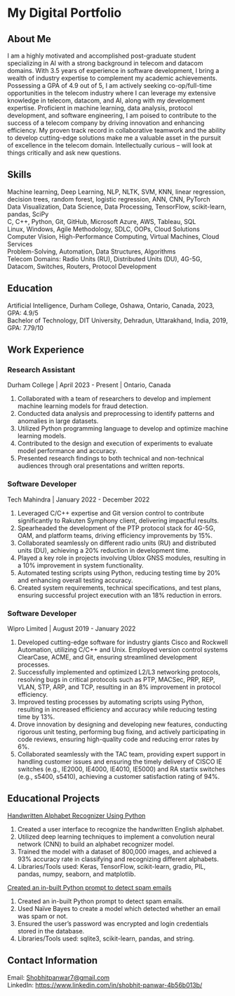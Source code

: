 # My Digital Portfolio

## About Me
I am a highly motivated and accomplished post-graduate student specializing in AI with a strong background in telecom and datacom domains. With 3.5 years of experience in software development, I bring a wealth of industry expertise to complement my academic achievements. Possessing a GPA of 4.9 out of 5, I am actively seeking co-op/full-time opportunities in the telecom industry where I can leverage my extensive knowledge in telecom, datacom, and AI, along with my development expertise. Proficient in machine learning, data analysis, protocol development, and software engineering, I am poised to contribute to the success of a telecom company by driving innovation and enhancing efficiency. My proven track record in collaborative teamwork and the ability to develop cutting-edge solutions make me a valuable asset in the pursuit of excellence in the telecom domain. Intellectually curious – will look at things critically and ask new questions.

## Skills
Machine learning, Deep Learning, NLP, NLTK, SVM, KNN, linear regression, decision trees, random forest, logistic regression, ANN, CNN, PyTorch <br>
Data Visualization, Data Science, Data Processing, TensorFlow, scikit-learn, pandas, SciPy <br>
C, C++, Python, Git, GitHub, Microsoft Azure, AWS, Tableau, SQL <br>
Linux, Windows, Agile Methodology, SDLC, OOPs, Cloud Solutions <br>
Computer Vision, High-Performance Computing, Virtual Machines, Cloud Services <br>
Problem-Solving, Automation, Data Structures, Algorithms <br>
Telecom Domains: Radio Units (RU), Distributed Units (DU), 4G-5G, Datacom, Switches, Routers, Protocol Development

## Education
Artificial Intelligence, Durham College, Oshawa, Ontario, Canada, 2023, GPA: 4.9/5 <br>
Bachelor of Technology, DIT University, Dehradun, Uttarakhand, India, 2019, GPA: 7.79/10

## Work Experience
### Research Assistant
Durham College | April 2023 - Present | Ontario, Canada <br>

1. Collaborated with a team of researchers to develop and implement machine learning models for fraud detection. <br>
2. Conducted data analysis and preprocessing to identify patterns and anomalies in large datasets. <br>
3. Utilized Python programming language to develop and optimize machine learning models. <br>
4. Contributed to the design and execution of experiments to evaluate model performance and accuracy. <br>
5. Presented research findings to both technical and non-technical audiences through oral presentations and written reports. <br>

### Software Developer
Tech Mahindra | January 2022 - December 2022 <br>

1. Leveraged C/C++ expertise and Git version control to contribute significantly to Rakuten Symphony client, delivering impactful results. <br>
2. Spearheaded the development of the PTP protocol stack for 4G-5G, OAM, and platform teams, driving efficiency improvements by 15%. <br>
3. Collaborated seamlessly on different radio units (RU) and distributed units (DU), achieving a 20% reduction in development time. <br>
4. Played a key role in projects involving Ublox GNSS modules, resulting in a 10% improvement in system functionality. <br>
5. Automated testing scripts using Python, reducing testing time by 20% and enhancing overall testing accuracy. <br>
6. Created system requirements, technical specifications, and test plans, ensuring successful project execution with an 18% reduction in errors. <br>

### Software Developer
Wipro Limited | August 2019 - January 2022 <br>

1. Developed cutting-edge software for industry giants Cisco and Rockwell Automation, utilizing C/C++ and Unix. Employed version control systems ClearCase, ACME, and Git, ensuring streamlined development processes. <br>
2. Successfully implemented and optimized L2/L3 networking protocols, resolving bugs in critical protocols such as PTP, MACSec, PRP, REP, VLAN, STP, ARP, and TCP, resulting in an 8% improvement in protocol efficiency. <br>
3. Improved testing processes by automating scripts using Python, resulting in increased efficiency and accuracy while reducing testing time by 13%. <br>
4. Drove innovation by designing and developing new features, conducting rigorous unit testing, performing bug fixing, and actively participating in code reviews, ensuring high-quality code and reducing error rates by 6%. <br>
5. Collaborated seamlessly with the TAC team, providing expert support in handling customer issues and ensuring the timely delivery of CISCO IE switches (e.g., IE2000, IE4000, IE4010, IE5000) and RA startix switches (e.g., s5400, s5410), achieving a customer satisfaction rating of 94%. <br>

## Educational Projects
[Handwritten Alphabet Recognizer Using Python](https://github.com/ShobhitPanwar/Machine-learning/blob/main/Alphabet%20Recognition%20with%20CNN%20(2)%202.ipynb)

1. Created a user interface to recognize the handwritten English alphabet. <br>
2. Utilized deep learning techniques to implement a convolution neural network (CNN) to build an alphabet recognizer model. <br>
3. Trained the model with a dataset of 800,000 images, and achieved a 93% accuracy rate in classifying and recognizing different alphabets. <br>
4. Libraries/Tools used: Keras, TensorFlow, scikit-learn, gradio, PIL, pandas, numpy, seaborn, and matplotlib. <br>

[Created an in-built Python prompt to detect spam emails](https://github.com/ShobhitPanwar/Machine-learning/blob/main/Email_program.ipynb)

1. Created an in-built Python prompt to detect spam emails. <br>
2. Used Naïve Bayes to create a model which detected whether an email was spam or not. <br>
3. Ensured the user’s password was encrypted and login credentials stored in the database. <br>
4. Libraries/Tools used: sqlite3, scikit-learn, pandas, and string. <br>

## Contact Information
Email: Shobhitpanwar7@gmail.com <br>
LinkedIn: https://www.linkedin.com/in/shobhit-panwar-4b56b013b/
